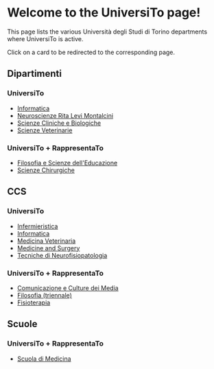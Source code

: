 # Welcome to the UniversiTo page!

This page lists the various Università degli Studi di Torino departments where UniversiTo is active. 

Click on a card to be redirected to the corresponding page.

## Dipartimenti
### UniversiTo
- [Informatica](./bodies/informatica/index.md)
- [Neuroscienze Rita Levi Montalcini]()
- [Scienze Cliniche e Biologiche]()
- [Scienze Veterinarie]()

### UniversiTo + RappresentaTo

- [Filosofia e Scienze dell'Educazione]()
- [Scienze Chirurgiche]()

## CCS
### UniversiTo

- [Infermieristica]()
- [Informatica](./bodies/informatica/index.md)
- [Medicina Veterinaria]()
- [Medicine and Surgery]()
- [Tecniche di Neurofisiopatologia]()

### UniversiTo + RappresentaTo

- [Comunicazione e Culture dei Media]()
- [Filosofia (triennale)]()
- [Fisioterapia]()

## Scuole
### UniversiTo + RappresentaTo

- [Scuola di Medicina](./bodies/scuola-di-medicina/index.md)